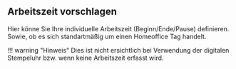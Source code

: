 ## Arbeitszeit vorschlagen

Hier könne Sie Ihre individuelle Arbeitszeit (Beginn/Ende/Pause)
definieren. Sowie, ob es sich standartmäßig um einen Homeoffice Tag
handelt.

!!! warning "Hinweis"
    Dies ist nicht ersichtlich bei Verwendung der digitalen Stempeluhr bzw.
    wenn keine Arbeitszeit erfasst wird.